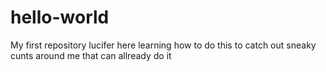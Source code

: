 # hello-world
My first repository 
lucifer here learning how to do this to catch out sneaky cunts around me that can allready do it 
